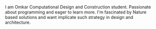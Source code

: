 I am Omkar Computational Design and Construction student. Passionate about programming and eager to learn more.
I'm fascinated by Nature based solutions and want implicate such strategy in design and architecture.
